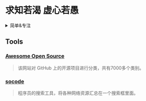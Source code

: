 # 求知若渴 虚心若愚
<details><summary>简单&专注</summary>

- Java
- JavaScript/TpyeScript
- Python
- C/C++/Golang
</details>

## Tools

### [Awesome Open Source](https://awesomeopensource.com/)
>该网站对 GitHub 上的开源项目进行分类，共有7000多个类别。

### [socode](https://socode.pro/)
>程序员的搜索工具，将各种网络资源汇总在一个搜索框里面。
